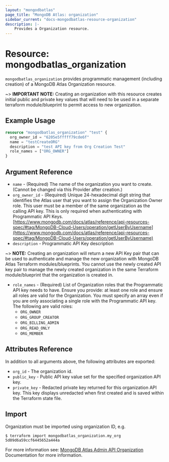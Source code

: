 ```yaml
---
layout: "mongodbatlas"
page_title: "MongoDB Atlas: organization"
sidebar_current: "docs-mongodbatlas-resource-organization"
description: |-
    Provides a Organization resource.
---
```


# Resource: mongodbatlas_organization

`mongodbatlas_organization` provides programmatic management (including creation) of a MongoDB Atlas Organization resource.

~> **IMPORTANT NOTE:**  Creating an organization with this resource creates initial public and private key values that will need to be used in a separate terraform module/blueprint to permit access to new organization.


## Example Usage

```terraform
resource "mongodbatlas_organization" "test" {
  org_owner_id = "6205e5fffff79cde6f"
  name = "testCreateORG"
  description = "test API key from Org Creation Test"
  role_names = ["ORG_OWNER"]
}
```

## Argument Reference

* `name` - (Required) The name of the organization you want to create. (Cannot be changed via this Provider after creation.)
* `org_owner_id` - (Required) Unique 24-hexadecimal digit string that identifies the Atlas user that you want to assign the Organization Owner role. This user must be a member of the same organization as the calling API key.  This is only required when authenticating with Programmatic API Keys.  [https://www.mongodb.com/docs/atlas/reference/api-resources-spec/#tag/MongoDB-Cloud-Users/operation/getUserByUsername](https://www.mongodb.com/docs/atlas/reference/api-resources-spec/#tag/MongoDB-Cloud-Users/operation/getUserByUsername)
* `description` - Programmatic API Key description

~> **NOTE:** Creating an organization will return a new API Key pair that can be used to authenticate and manage the new organization  with MongoDB Atlas Terraform modules/blueprints.  You cannot use the newly created API key pair to manage the newly created organization in the same Terraform module/blueprint that the organization is created in.


* `role_names` - (Required) List of Organization roles that the Programmatic API key needs to have. Ensure you provide: at least one role and ensure all roles are valid for the Organization.  You must specify an array even if you are only associating a single role with the Programmatic API key.
 The following are valid roles:
  * `ORG_OWNER`
  * `ORG_GROUP_CREATOR`
  * `ORG_BILLING_ADMIN`
  * `ORG_READ_ONLY`
  * `ORG_MEMBER` 
 
  
## Attributes Reference

In addition to all arguments above, the following attributes are exported:

* `org_id` - The organization id.
* `public_key` - Public API key value set for the specified organization API key.
* `private_key` - Redacted private key returned for this organization API key. This key displays unredacted when first created and is saved within the Terraform state file.


## Import

Organization must be imported using organization ID, e.g.

```
$ terraform import mongodbatlas_organization.my_org 5d09d6a59ccf6445652a444a
```
For more information see: [MongoDB Atlas Admin API Organization](https://www.mongodb.com/docs/atlas/reference/api-resources-spec/#tag/Organizations/operation/createOrganization)  Documentation for more information.
